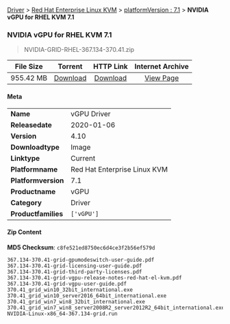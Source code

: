 
[Driver](/README.md)  >  [Red Hat Enterprise Linux KVM](/index/Driver/Red_Hat_Enterprise_Linux_KVM.md)  >  [platformVersion : 7.1](/index/Driver/Red_Hat_Enterprise_Linux_KVM/7.1.md)  >  **NVIDIA vGPU for RHEL KVM 7.1**


###    NVIDIA vGPU for RHEL KVM 7.1

> NVIDIA-GRID-RHEL-367.134-370.41.zip   


| **File Size** | **Torrent**  | **HTTP Link** | **Internet Archive** |
|:-------------:|:------------:|:-------------:|:--------------------:|
| 955.42 MB |  [Download](https://archive.org/download/nvgpu_NVIDIA-GRID-RHEL-367.134-370.41.zip/nvgpu_NVIDIA-GRID-RHEL-367.134-370.41.zip_archive.torrent)       | [Download](https://archive.org/compress/nvgpu_NVIDIA-GRID-RHEL-367.134-370.41.zip) | [View Page](https://archive.org/details/nvgpu_NVIDIA-GRID-RHEL-367.134-370.41.zip)       |

#### Meta

<table>
<tr><td><strong>Name</strong></td><td>vGPU Driver</td></tr>
<tr><td><strong>Releasedate</strong></td><td>2020-01-06</td></tr>
<tr><td><strong>Version</strong></td><td>4.10</td></tr>
<tr><td><strong>Downloadtype</strong></td><td>Image</td></tr>
<tr><td><strong>Linktype</strong></td><td>Current</td></tr>
<tr><td><strong>Platformname</strong></td><td>Red Hat Enterprise Linux KVM</td></tr>
<tr><td><strong>Platformversion</strong></td><td>7.1</td></tr>
<tr><td><strong>Productname</strong></td><td>vGPU</td></tr>
<tr><td><strong>Category</strong></td><td>Driver</td></tr>
<tr><td><strong>Productfamilies</strong></td><td><code>['vGPU']</code></td></tr>
</table>

#### Zip Content

**MD5 Checksum**: `c8fe521ed8750ec6d4ce3f2b56ef579d`

```text
367.134-370.41-grid-gpumodeswitch-user-guide.pdf
367.134-370.41-grid-licensing-user-guide.pdf
367.134-370.41-grid-third-party-licenses.pdf
367.134-370.41-grid-vgpu-release-notes-red-hat-el-kvm.pdf
367.134-370.41-grid-vgpu-user-guide.pdf
370.41_grid_win10_32bit_international.exe
370.41_grid_win10_server2016_64bit_international.exe
370.41_grid_win7_win8_32bit_international.exe
370.41_grid_win7_win8_server2008R2_server2012R2_64bit_international.exe
NVIDIA-Linux-x86_64-367.134-grid.run
```